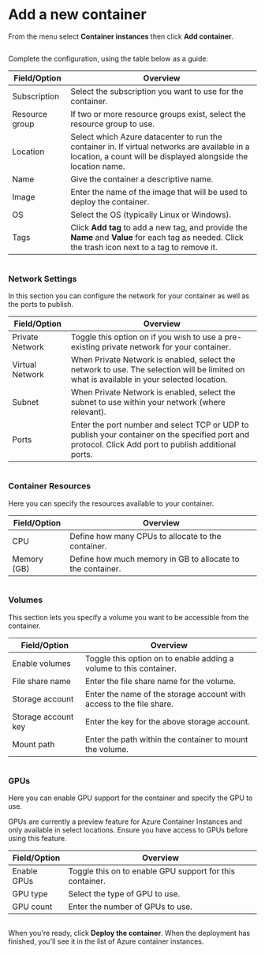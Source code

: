 # Add a new container

From the menu select **Container instances** then click **Add container**.

<figure><img src="../../../.gitbook/assets/2.22.0-aci-container-create.gif" alt=""><figcaption></figcaption></figure>

Complete the configuration, using the table below as a guide:

| Field/Option   | Overview                                                                                                                                                       |
| -------------- | -------------------------------------------------------------------------------------------------------------------------------------------------------------- |
| Subscription   | Select the subscription you want to use for the container.                                                                                                     |
| Resource group | If two or more resource groups exist, select the resource group to use.                                                                                        |
| Location       | Select which Azure datacenter to run the container in. If virtual networks are available in a location, a count will be displayed alongside the location name. |
| Name           | Give the container a descriptive name.                                                                                                                         |
| Image          | Enter the name of the image that will be used to deploy the container.                                                                                         |
| OS             | Select the OS (typically Linux or Windows).                                                                                                                    |
| Tags           | Click **Add tag** to add a new tag, and provide the **Name** and **Value** for each tag as needed. Click the trash icon next to a tag to remove it.            |

<figure><img src="../../../.gitbook/assets/2.22.0-aci-container-create-1.png" alt=""><figcaption></figcaption></figure>

### Network Settings

In this section you can configure the network for your container as well as the ports to publish.

| Field/Option    | Overview                                                                                                                                              |
| --------------- | ----------------------------------------------------------------------------------------------------------------------------------------------------- |
| Private Network | Toggle this option on if you wish to use a pre-existing private network for your container.                                                           |
| Virtual Network | When Private Network is enabled, select the network to use. The selection will be limited on what is available in your selected location.             |
| Subnet          | When Private Network is enabled, select the subnet to use within your network (where relevant).                                                       |
| Ports           | Enter the port number and select TCP or UDP to publish your container on the specified port and protocol. Click Add port to publish additional ports. |

<figure><img src="../../../.gitbook/assets/2.22.0-aci-container-create-2.png" alt=""><figcaption></figcaption></figure>

### Container Resources

Here you can specify the resources available to your container.

| Field/Option | Overview                                                   |
| ------------ | ---------------------------------------------------------- |
| CPU          | Define how many CPUs to allocate to the container.         |
| Memory (GB)  | Define how much memory in GB to allocate to the container. |

<figure><img src="../../../.gitbook/assets/2.22.0-aci-container-create-3.png" alt=""><figcaption></figcaption></figure>

### Volumes

This section lets you specify a volume you want to be accessible from the container.

| Field/Option        | Overview                                                             |
| ------------------- | -------------------------------------------------------------------- |
| Enable volumes      | Toggle this option on to enable adding a volume to this container.   |
| File share name     | Enter the file share name for the volume.                            |
| Storage account     | Enter the name of the storage account with access to the file share. |
| Storage account key | Enter the key for the above storage account.                         |
| Mount path          | Enter the path within the container to mount the volume.             |

<figure><img src="../../../.gitbook/assets/2.22.0-aci-container-create-4.png" alt=""><figcaption></figcaption></figure>

### GPUs

Here you can enable GPU support for the container and specify the GPU to use.


GPUs are currently a preview feature for Azure Container Instances and only available in select locations. Ensure you have access to GPUs before using this feature.


| Field/Option | Overview                                                 |
| ------------ | -------------------------------------------------------- |
| Enable GPUs  | Toggle this on to enable GPU support for this container. |
| GPU type     | Select the type of GPU to use.                           |
| GPU count    | Enter the number of GPUs to use.                         |

<figure><img src="../../../.gitbook/assets/2.22.0-aci-container-create-5.png" alt=""><figcaption></figcaption></figure>

When you're ready, click **Deploy the container**. When the deployment has finished, you'll see it in the list of  Azure container instances.
